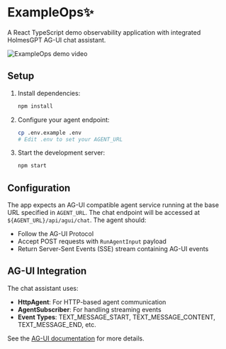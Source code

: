 # ExampleOps✨

A React TypeScript demo observability application with integrated HolmesGPT AG-UI chat assistant.

![ExampleOps demo video](https://github.com/kylehounslow/holmesgpt/blob/docs/experimental/ag-ui/docs/holmesgpt-agui-demo-1.gif?raw=true)

## Setup

1. Install dependencies:
   ```bash
   npm install
   ```

2. Configure your agent endpoint:
   ```bash
   cp .env.example .env
   # Edit .env to set your AGENT_URL
   ```

3. Start the development server:
   ```bash
   npm start
   ```

## Configuration

The app expects an AG-UI compatible agent service running at the base URL specified in `AGENT_URL`. The chat endpoint will be accessed at `${AGENT_URL}/api/agui/chat`. The agent should:

- Follow the AG-UI Protocol
- Accept POST requests with `RunAgentInput` payload
- Return Server-Sent Events (SSE) stream containing AG-UI events


## AG-UI Integration

The chat assistant uses:

- **HttpAgent**: For HTTP-based agent communication
- **AgentSubscriber**: For handling streaming events
- **Event Types**: TEXT_MESSAGE_START, TEXT_MESSAGE_CONTENT, TEXT_MESSAGE_END, etc.

See the [AG-UI documentation](https://docs.ag-ui.com) for more details.
